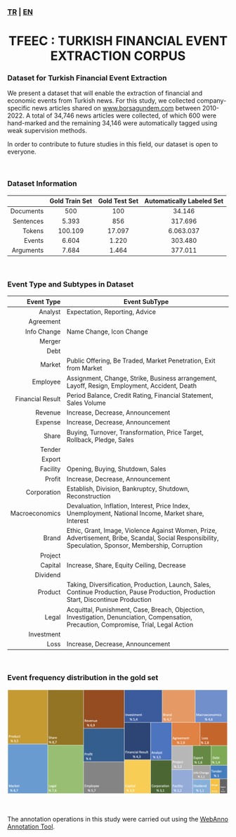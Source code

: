 ### [TR](README.md) | [EN](README_EN.md)
<center><h1>TFEEC : TURKISH FINANCIAL EVENT EXTRACTION CORPUS</h1></center> 

### Dataset for Turkish Financial Event Extraction
We present a dataset that will enable the extraction of financial and economic events from Turkish news. For this study, we collected company-specific news articles shared on www.borsagundem.com between 2010-2022. A total of 34,746 news articles were collected, of which 600 were hand-marked and the remaining 34,146 were automatically tagged using weak supervision methods.

In order to contribute to future studies in this field, our dataset is open to everyone.

<br/>

### Dataset Information
| | Gold Train Set | Gold Test Set | Automatically Labeled Set |
|--:|:--:|:--:|:--:|
|Documents  | 500     | 100     | 34.146    |
|Sentences  | 5.393   | 856     | 317.696   |
|Tokens     | 100.109 | 17.097  | 6.063.037 |
|Events     | 6.604   | 1.220   | 303.480   |
|Arguments  | 7.684   | 1.464   | 377.011   |

<br/>

### Event Type and Subtypes in Dataset
| Event Type | Event SubType |
|--:|--|
|Analyst|Expectation, Reporting, Advice|
|Agreement||
|Info Change|Name Change, Icon Change|
|Merger||
|Debt||
|Market|Public Offering, Be Traded, Market Penetration, Exit from Market|
|Employee|Assignment, Change, Strike, Business arrangement, Layoff, Resign, Employment, Accident, Death|
|Financial Result|Period Balance, Credit Rating, Financial Statement, Sales Volume|
|Revenue|Increase, Decrease, Announcement|
|Expense|Increase, Decrease, Announcement|
|Share|Buying, Turnover, Transformation, Price Target, Rollback, Pledge, Sales|
|Tender||
|Export||
|Facility|Opening, Buying, Shutdown, Sales|
|Profit|Increase, Decrease, Announcement|
|Corporation|Establish, Division, Bankruptcy, Shutdown, Reconstruction|
|Macroeconomics|Devaluation, Inflation, Interest, Price Index, Unemployment, National Income, Market share, Interest|
|Brand|Ethic, Grant, Image, Violence Against Women, Prize, Advertisement, Bribe, Scandal, Social Responsibility, Speculation, Sponsor, Membership, Corruption|
|Project||
|Capital|Increase, Share, Equity Ceiling, Decrease|
|Dividend||
|Product|Taking, Diversification, Production, Launch, Sales, Continue Production, Pause Production, Production Start, Discontinue Production|
|Legal|Acquittal, Punishment, Case, Breach, Objection, Investigation, Denunciation, Compensation, Precaution, Compromise, Trial, Legal Action|
|Investment||
|Loss|Increase, Decrease, Announcement|

<br />

### Event frequency distribution in the gold set
![image info](./frequency_distribution_EN.png)

<br />
<!---
### If you make use of this dataset in your work, please kindly cite the following paper
```bibtex
@article{sima2001building,
  title={Building a tree-bank of modern Hebrew text},
  author={Sima’an, Khalil and Itai, Alon and Winter, Yoad and Altman, Alon and Nativ, Noa},
  journal={Traitement Automatique des Langues},
  volume={42},
  number={2},
  pages={247--380},
  year={2001},
  publisher={Citeseer}
}
```
<br />
-->

The annotation operations in this study were carried out using the [WebAnno Annotation Tool](https://webanno.github.io/webanno/).
